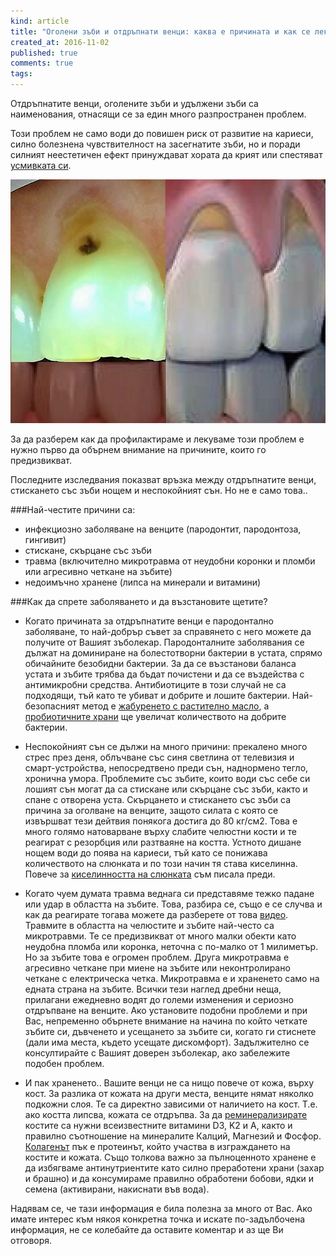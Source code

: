 ```yaml
---
kind: article
title: "Оголени зъби и отдръпнати венци: каква е причината и как се лекуват"
created_at: 2016-11-02
published: true
comments: true
tags:
--- 
```

Отдръпнатите венци, оголените зъби и удължени зъби са наименования, отнасящи се за един много разпространен проблем.<br />

Този проблем не само води до повишен риск от развитие на кариеси, силно болезнена чувствителност на засегнатите зъби, но и поради силният неестетичен ефект принуждават хората да крият или спестяват [усмивката си](http://www.bezkaries.com/blog/2016-07-06-%D1%81%D0%B8%D0%BB%D0%B0%D1%82%D0%B0-%D0%BD%D0%B0-%D1%83%D1%81%D0%BC%D0%B8%D0%B2%D0%BA%D0%B0%D1%82%D0%B0/).<br />

![Receding gums](/images/posts/recgums.jpg)

<!-- more -->

За да разберем как да профилактираме и лекуваме този проблем е нужно първо да обърнем внимание на причините, които го предизвикват.<br />

Последните изследвания показват връзка между отдръпнатите венци, стискането със зъби нощем и неспокойният сън. Но не е само това..

###Най-честите причини са:
- инфекциозно заболяване на венците (пародонтит, пародонтоза, гингивит)
- стискане, скърцане със зъби
- травма (включително микротравма от неудобни коронки и пломби или агресивно четкане на зъбите)
- недоимъчно хранене (липса на минерали и витамини)

###Как да спрете заболяването и да възстановите щетите?

* Когато причината за отдръпнатите венци е пародонтално заболяване, то най-добрър съвет за справянето с него можете да получите от Вашият зъболекар. Пародонталните заболявания се дължат на доминиране на болестотворни бактерии в устата, спрямо обичайните безобидни бактерии. За да се възстанови баланса устата и зъбите трябва да бъдат почистени и да се въздейства с антимикробни средства. Антибиотиците в този случай не са подходящи, тъй като те убиват и добрите и лошите бактерии. Най-безопасният метод е [жабуренето с растително масло](http://www.bezkaries.com/blog/2016-08-03-%D0%B6%D0%B0%D0%B1%D1%83%D1%80%D0%B5%D0%BD%D0%B5-%D1%81-%D0%BC%D0%B0%D1%81%D0%BB%D0%BE/), а [пробиотичните храни](http://www.bezkaries.com/blog/2014-10-14-%D1%84%D0%B5%D1%80%D0%BC%D0%B5%D0%BD%D1%82%D0%B8%D1%80%D0%B0%D0%BB%D0%B8-%D1%85%D1%80%D0%B0%D0%BD%D0%B8/) ще увеличат количеството на добрите бактерии.<br />

* Неспокойният сън се дължи на много причини: прекалено много стрес през деня, облъчване със синя светлина от телевизия и смарт-устройства, непосредтвено преди сън, наднормено тегло, хронична умора. Проблемите със зъбите, които води със себе си лошият сън могат да са стискане или скърцане със зъби, както и спане с отворена уста. 
Скърцането и стискането със зъби са причина за оголване на венците, защото силата с която се извършват тези дейтвия понякога достига до 80 кг/см2. Това е много голямо натоварване върху слабите челюстни кости и те реагират с резорбция или разтваяне на костта.
Устното дишане нощем води до поява на кариеси, тъй като се понижава количеството на слюнката и по този начин тя става киселинна. Повече за [киселинността на слюнката](http://www.bezkaries.com/blog/2016-04-07-%D0%BA%D0%B0%D1%80%D0%B8%D0%B5%D1%81-%D0%B8-%D1%81%D0%BB%D1%8E%D0%BD%D0%BA%D0%B0/) съм писала преди.

* Когато чуем думата травма веднага си представяме тежко падане или удар в областта на зъбите. Това, разбира се, също е се случва и как да реагирате тогава можете да разберете от това [видео](http://www.bezkaries.com/blog/2016-09-19-%D1%81%D1%82%D1%80%D0%B0%D1%82%D0%B5%D0%B3%D0%B8%D0%B8-%D0%BF%D1%80%D0%B8-%D1%83%D0%B4%D0%B0%D1%80-%D0%BF%D0%BE-%D0%B7%D1%8A%D0%B1%D0%B8%D1%82%D0%B5/).
Травмите в областта на челюстите и зъбите най-често са микротравми. Те се предизвикват от много малки обекти като неудобна пломба или коронка, неточна с по-малко от 1 милиметър. Но за зъбите това е огромен проблем. Друга микротравма е агресивно четкане при миене на зъбите или неконтролирано четкане с електрическа четка. Микротравма е и храненето само на едната страна на зъбите. Всички тези наглед дребни неща, прилагани ежедневно водят до големи изменения и сериозно отдръпване на венците. Ако установите подобни проблеми и при Вас, непременно обърнете внимание на начина по който четкате зъбите си, дъвченето и усещането за зъбите си, когато ги стиснете (дали има места, където усещате дискомфорт). Задължително се консултирайте с Вашият доверен зъболекар, ако забележите подобен проблем.

* И пак храненето.. Вашите венци не са нищо повече от кожа, върху кост. За разлика от кожата на други места, венците нямат няколко подкожни слоя. Те са директно зависими от наличието на кост. Т.е. ако костта липсва, кожата се отдръпва. За да [реминерализирате](http://www.bezkaries.com/blog/2014-06-02-%D0%BA%D0%B0%D0%BA-%D0%BC%D0%B0%D1%80%D0%B8%D1%8F-%D1%81%D0%B8-%D0%B2%D1%8A%D1%80%D0%BD%D0%B0-%D1%83%D1%81%D0%BC%D0%B8%D0%B2%D0%BA%D0%B0%D1%82%D0%B0/) костите са нужни всеизвестните витамини D3, K2 и A, както и правилно съотношение на минералите Калций, Магнезий и Фосфор. [Колагенът](http://www.bezkaries.com/blog/2017-03-12-%D0%BF%D0%B5%D1%82-%D0%BF%D1%80%D0%B8%D1%87%D0%B8%D0%BD%D0%B8-%D0%B4%D0%B0-%D0%BF%D1%80%D0%B8%D0%B5%D0%BC%D0%B0%D0%BC%D0%B5-%D0%BA%D0%BE%D0%BB%D0%B0%D0%B3%D0%B5%D0%BD/) пък е протеинът, който участва в изграждането на костите и кожата. Също толкова важно за пълноценното хранене е да избягваме антинутриентите като силно преработени храни (захар и брашно) и да консумираме правилно обработени бобови, ядки и семена (активирани, накиснати във вода).

Надявам се, че тази информация е била полезна за много от Вас. Ако имате интерес към някоя конкретна точка и искате по-задълбочена информация, не се колебайте да оставите коментар и аз ще Ви отговоря.

